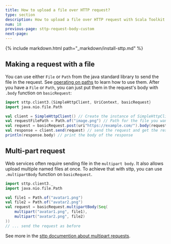 ```yaml
---
title: How to upload a file over HTTP request?
type: section
description: How to upload a file over HTTP request with Scala Toolkit.
num: 18
previous-page: sttp-request-body-custom
next-page:
---
```


{% include markdown.html path="_markdown/install-sttp.md" %}


## Making a request with a file
You can use either `File` or `Path` from the java standard library to send the file in the request. See [operating on paths](https://docs.oracle.com/javase/tutorial/essential/io/pathOps.html) to learn how to use them. 
After you have a `File` or `Path`, you can just put them in the request's body with `.body` function on `basicRequest`:
```scala
import sttp.client3.{SimpleHttpClient, UriContext, basicRequest}
import java.nio.file.Path

val client = SimpleHttpClient() // Create the instance of SimpleHttpClient
val requestFilePath = Path.of("image.png") // Path for the file you want to send
val request = basicRequest.post(uri"https://example.com/").body(requestBody) // Construct post request to the service - https://example.com/
val response = client.send(request) // send the request and get the response
println(response.body) // print the body of the response
```
## Multi-part request
Web services often require sending file in the `multipart body`. It also allows upload multiple named files at once. To achieve that with sttp, you can use `.multipartBody` function on `basicRequest`.
```scala
import sttp.client3._
import java.nio.file.Path

val file1 = Path.of("avatar1.png")
val file2 = Path.of("avatar2.png")
val request = basicRequest.multipartBody(Seq(
    multipart("avatar1.png", file1), 
    multipart("avatar2.png", file2)
))
// ... send the request as before
```

See more in the [sttp documention about multipart requests](https://sttp.softwaremill.com/en/latest/requests/multipart.html).